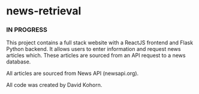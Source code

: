 # news-retrieval
### IN PROGRESS
This project contains a full stack website with a ReactJS frontend and Flask Python backend. It allows users to enter information and request news articles which. These articles are sourced from an API request to a news database.

All articles are sourced from News API (newsapi.org).

All code was created by David Kohorn.
